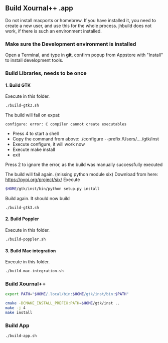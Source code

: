 ## Build Xournal++ .app
Do not install macports or homebrew. If you have installed it, you need to
create a new user, and use this for the whole process. jhbuild does not work,
if there is such an environment installed.

### Make sure the Development environment is installed
Open a Terminal, and type in **git**, confirm popup from Appstore with "Install" to install development tools.

### Build Libraries, needs to be once

#### 1. Build GTK
Execute in this folder.
````bash
./build-gtk3.sh
````

The build will fail on expat:
````
configure: error: C compiler cannot create executables
````
* Press 4 to start a shell
* Copy the command from above: ./configure --prefix /Users/..../gtk/inst
* Execute configure, it will work now
* Execute make install
* exit

Press 2 to ignore the error, as the build was manually successfully executed

The build will fail again. (missing python module six)
Download from here: https://pypi.org/project/six/
Execute
````bash
$HOME/gtk/inst/bin/python setup.py install
````

Build again. It should now build
````bash
./build-gtk3.sh
````

#### 2. Build Poppler
Execute in this folder.
````bash
./build-poppler.sh
````

#### 3. Build Mac integration
Execute in this folder.
````bash
./build-mac-integration.sh
````

### Build Xournal++
````bash
export PATH="$HOME/.local/bin:$HOME/gtk/inst/bin:$PATH"

cmake -DCMAKE_INSTALL_PREFIX:PATH=$HOME/gtk/inst ..
make -j 4
make install
````

### Build App
````bash
./build-app.sh
````


